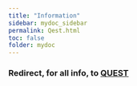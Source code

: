 ```yaml
---
title: "Information"
sidebar: mydoc_sidebar
permalink: Qest.html
toc: false 
folder: mydoc
---
```

### Redirect, for all info, to [QUEST](https://www.qest.org/qest2023/)